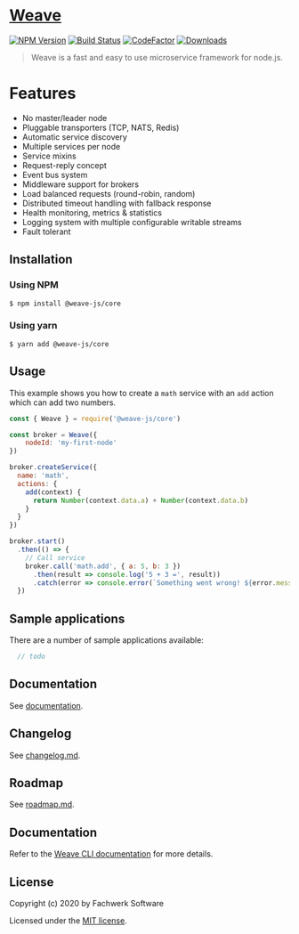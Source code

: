 
# [Weave](https://github.com/weave-microservices/weave)

[![NPM Version](https://img.shields.io/npm/v/@weave-js/core.svg)](https://www.npmjs.com/package/@weave-js/core)
[![Build Status](https://github.com/weave-microservices/weave/workflows/Weave%20CI/badge.svg)](https://travis-ci.com/weave-microservices/weave)
[![CodeFactor](https://www.codefactor.io/repository/github/weave-microservices/weave/badge)](https://www.codefactor.io/repository/github/weave-microservices/weave/overview/dev)
[![Downloads](https://img.shields.io/npm/dt/@weave-js/core.svg)](https://www.npmjs.com/package/@weave-js/core)

> Weave is a fast and easy to use microservice framework for node.js.

# Features

- No master/leader node
- Pluggable transporters (TCP, NATS, Redis)
- Automatic service discovery
- Multiple services per node
- Service mixins
- Request-reply concept
- Event bus system
- Middleware support for brokers
- Load balanced requests (round-robin, random)
- Distributed timeout handling with fallback response
- Health monitoring, metrics & statistics
- Logging system with multiple configurable writable streams
- Fault tolerant
  
## Installation

### Using NPM
```
$ npm install @weave-js/core
```

### Using yarn

```
$ yarn add @weave-js/core
```

## Usage

This example shows you how to create a `math` service with an `add` action which can add two numbers.

```js
const { Weave } = require('@weave-js/core')

const broker = Weave({
    nodeId: 'my-first-node'
})

broker.createService({
  name: 'math',
  actions: {
    add(context) {
      return Number(context.data.a) + Number(context.data.b)
    }
  }
})

broker.start()
  .then(() => {
    // Call service
    broker.call('math.add', { a: 5, b: 3 })
      .then(result => console.log('5 + 3 =', result))
      .catch(error => console.error(`Something went wrong! ${error.message}`))
  })

```

## Sample applications

There are a number of sample applications available:

```javascript
  // todo
```


## Documentation
See [documentation](https://weave.fachwerk.io).

## Changelog
See [changelog.md](changelog.md).

## Roadmap
See [roadmap.md](roadmap.md).

## Documentation

Refer to the [Weave CLI documentation](https://weave.fachwerk.io) for more details.

## License

Copyright (c) 2020 by Fachwerk Software

Licensed under the [MIT license](LICENSE).